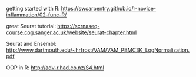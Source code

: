 getting started with R: https://swcarpentry.github.io/r-novice-inflammation/02-func-R/

great Seurat tutorial: https://scrnaseq-course.cog.sanger.ac.uk/website/seurat-chapter.html

Seurat and Ensembl: http://www.dartmouth.edu/~hrfrost/VAM/VAM_PBMC3K_LogNormalization.pdf

OOP in R: http://adv-r.had.co.nz/S4.html



